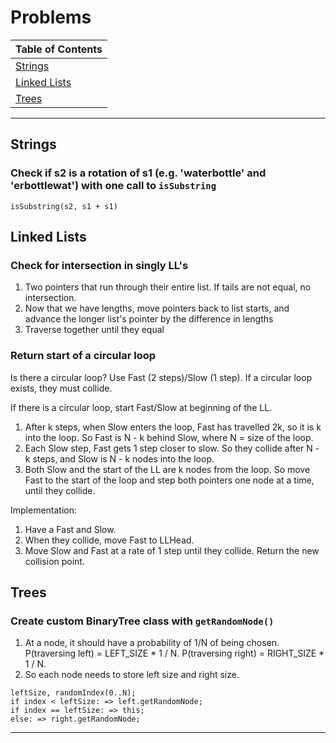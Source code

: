 # Problems

| Table of Contents |
|-----------------|
| [Strings](#strings) |
| [Linked Lists](#linked-lists) |
| [Trees](#trees) |
 
---

## Strings

### Check if s2 is a rotation of s1 (e.g. 'waterbottle' and 'erbottlewat') with one call to `isSubstring`

`isSubstring(s2, s1 + s1)`

## Linked Lists

### Check for intersection in singly LL's

1. Two pointers that run through their entire list. If tails are not equal, no intersection.
2. Now that we have lengths, move pointers back to list starts, and advance the longer list's pointer by the difference in lengths
3. Traverse together until they equal

### Return start of a circular loop

Is there a circular loop? Use Fast (2 steps)/Slow (1 step). If a circular loop exists, they must collide.

If there is a circular loop, start Fast/Slow at beginning of the LL.
1. After k steps, when Slow enters the loop, Fast has travelled 2k, so it is k into the loop. So Fast is N - k behind Slow, where N = size of the loop.
2. Each Slow step, Fast gets 1 step closer to slow. So they collide after N - k steps, and Slow is N - k nodes into the loop. 
3. Both Slow and the start of the LL are k nodes from the loop. So move Fast to the start of the loop and step both pointers one node at a time, until they collide.

Implementation:
1. Have a Fast and Slow.
2. When they collide, move Fast to LLHead.
3. Move Slow and Fast at a rate of 1 step until they collide. Return the new collision point.

## Trees

### Create custom BinaryTree class with `getRandomNode()`

1. At a node, it should have a probability of 1/N of being chosen. P(traversing left) = LEFT_SIZE * 1 / N. P(traversing right) = RIGHT_SIZE * 1 / N.
2. So each node needs to store left size and right size.

```
leftSize, randomIndex(0..N);
if index < leftSize: => left.getRandomNode;
if index == leftSize: => this;
else: => right.getRandomNode;
```

---
